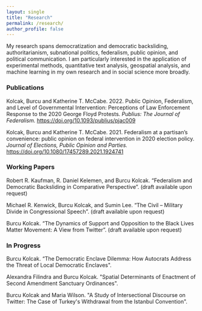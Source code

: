 ```yaml
---
layout: single
title: "Research"
permalink: /research/
author_profile: false
---
```


My research spans democratization and democratic backsliding, authoritarianism, subnational politics, federalism, public opinion, and political communication. I am particularly interested in the application of experimental methods, quantitative text analysis, geospatial analysis, and machine learning in my own research and in social science more broadly. 

### Publications

Kolcak, Burcu and Katherine T. McCabe. 2022. Public Opinion, Federalism, and Level of Governmental Intervention: Perceptions of Law Enforcement Response to the 2020 George Floyd Protests. <i> Publius: The Journal of Federalism. </i> https://doi.org/10.1093/publius/pjac009

Kolcak, Burcu and Katherine T. McCabe. 2021. Federalism at a partisan’s convenience: public opinion on federal intervention in 2020 election policy. <i> Journal of Elections, Public Opinion and Parties. </i> https://doi.org/10.1080/17457289.2021.1924741

### Working Papers

Robert  R. Kaufman, R.  Daniel  Kelemen,  and  Burcu  Kolcak.   “Federalism and Democratic Backsliding in Comparative Perspective”. (draft available upon request) 

Michael  R. Kenwick,  Burcu  Kolcak,  and  Sumin  Lee. “The  Civil – Military Divide in Congressional Speech”. (draft available upon request) 

Burcu Kolcak. “The Dynamics of Support and Opposition to the Black Lives Matter Movement:  A View from Twitter”. (draft available upon request) 


### In Progress 

Burcu Kolcak. “The Democratic Enclave Dilemma: How Autocrats Address the Threat of Local Democratic Enclaves".

Alexandra Filindra and Burcu Kolcak. "Spatial Determinants of Enactment of Second Amendment Sanctuary Ordinances".

Burcu Kolcak and Maria Wilson. "A Study of Intersectional Discourse on Twitter: The Case of Turkey's Withdrawal from the Istanbul Convention".
